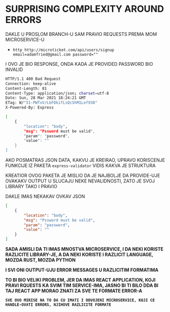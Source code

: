 # SURPRISING COMPLEXITY AROUND ERRORS

DAKLE U PROSLOM BRANCH-U SAM PRAVIO REQUESTS PREMA MOM MICROSERVICE-U

- `http http://microticket.com/api/users/signup email=adamfried@gmail.com password=""`

I OVO JE BIO RESPONSE, ONDA KADA JE PROVIDED PASSWORD BIO INVALID

```zsh
HTTP/1.1 400 Bad Request
Connection: keep-alive
Content-Length: 81
Content-Type: application/json; charset=utf-8
Date: Sun, 28 Mar 2021 18:24:21 GMT
ETag: W/"51-PWTxV/LbFOkifLsQcShM1Lef938"
X-Powered-By: Express

[
    {
        "location": "body",
        "msg": "Pssword must be valid",
        "param": "password",
        "value": ""
    }
]
```

AKO POSMATRAS JSON DATA, KAKVU JE KREIRAO, UPRAVO KORISCENJE FUNKCIJE IZ PAKETA `express-validator` VIDIS KAKVA JE STRUKTURA

KREATIOR OVOG PAKETA JE MISLIO DA JE NAJBOLJE DA PROVIDE-UJE OVAKAKV OUTPUT U SLUCAJU NEKE NEVALIDNOSTI, ZATO JE SVOJ LIBRARY TAKO I PRAVIO

DAKLE IMAS NEKAKAV OVKAV JSON

```json
[
    {
        "location": "body",
        "msg": "Pssword must be valid",
        "param": "password",
        "value": ""
    }
]
```

**SADA AMISLI DA TI IMAS MNOSTVA MICROSERVICE, I DA NEKI KORISTE RAZLICITE LIBRARY-JE, A DA NEKI KORISTE I RAZLICIT LANGUAGE, MOZDA RUST, MOZDA PYTHON**

**I SVI ONI OUTPUT-UJU ERROR MESSAGES U RAZLICITIM FORMATIMA**

**TO BI BIO VELIKI PROBLEM, JER DA IMAS REACT APPLICATION, KOJI PRAVI RQUESTS KA SVIM TIM SERVICE-IMA, JASNO BI TI BILO DDA BI TAJ REACT APP MORAO ZNATI ZA SVE TE FORMATE ERROR-A**

**`SVE OVO MIRISE NA TO DA CU IMATI I ODVOJENI MICROSERVICE, KOJI CE HANDLE-OVATI ERRORS, NJIHOVE RAZLICITE FORMATE`**
